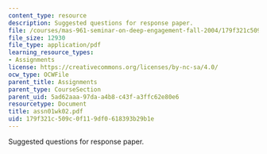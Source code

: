 ```yaml
---
content_type: resource
description: Suggested questions for response paper.
file: /courses/mas-961-seminar-on-deep-engagement-fall-2004/179f321c509c0f119df0618393b29b1e_assn01wk02.pdf
file_size: 12930
file_type: application/pdf
learning_resource_types:
- Assignments
license: https://creativecommons.org/licenses/by-nc-sa/4.0/
ocw_type: OCWFile
parent_title: Assignments
parent_type: CourseSection
parent_uid: 5ad62aaa-97da-a4b8-c43f-a3ffc62e80e6
resourcetype: Document
title: assn01wk02.pdf
uid: 179f321c-509c-0f11-9df0-618393b29b1e
---
```

Suggested questions for response paper.